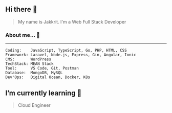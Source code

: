 ## Hi there 👋
> My name is Jakkrit. I'm a Web Full Stack Developer

### About me... 💬 
___
``` 
Coding:    JavaScript, TypeScript, Go, PHP, HTML, CSS
Framework: Laravel, Node.js, Express, Gin, Angular, Ionic
CMS:       WordPress
TechStack: MEAN Stack
Tool:      VS Code, Git, Postman
Database:  MongoDB, MySQL
Dev'Ops:   Digital Ocean, Docker, K8s
```

## I’m currently learning 🌱
> Cloud Engineer
> 
<!--
**jakkrit-puts/jakkrit-puts** is a ✨ _special_ ✨ repository because its `README.md` (this file) appears on your GitHub profile.

Here are some ideas to get you started:

- 🔭 I’m currently working on ...
- 🌱 I’m currently learning ...
- 👯 I’m looking to collaborate on ...
- 🤔 I’m looking for help with ...
- 💬 Ask me about ...
- 📫 How to reach me: ...
- 😄 Pronouns: ...
- ⚡ Fun fact: ...
-->
